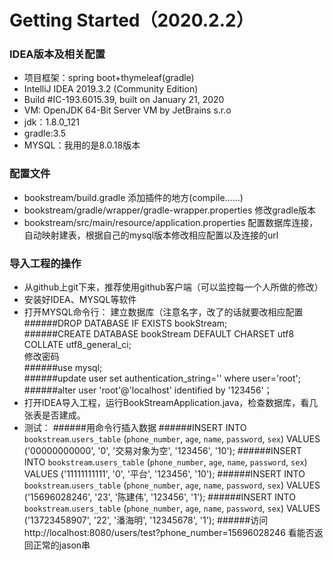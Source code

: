 # Getting Started（2020.2.2）

### IDEA版本及相关配置
* 项目框架：spring boot+thymeleaf(gradle)
* IntelliJ IDEA 2019.3.2 (Community Edition)
* Build #IC-193.6015.39, built on January 21, 2020
* VM: OpenJDK 64-Bit Server VM by JetBrains s.r.o
* jdk：1.8.0_121
* gradle:3.5
* MYSQL：我用的是8.0.18版本

### 配置文件
* bookstream/build.gradle 添加插件的地方(compile……)
* bookstream/gradle/wrapper/gradle-wrapper.properties 修改gradle版本
* bookstream/src/main/resource/application.properties 
  配置数据库连接，自动映射建表，根据自己的mysql版本修改相应配置以及连接的url

### 导入工程的操作
* 从github上git下来，推荐使用github客户端（可以监控每一个人所做的修改）
* 安装好IDEA、MYSQL等软件
* 打开MYSQL命令行：
   建立数据库（注意名字，改了的话就要改相应配置  
    ######DROP DATABASE IF EXISTS bookStream;  
    ######CREATE DATABASE bookStream DEFAULT CHARSET utf8 COLLATE utf8_general_ci;  
   修改密码  
    ######use mysql;  
    ######update user set authentication_string='' where user='root';  
    ######alter user 'root'@'localhost' identified by '123456'；  
* 打开IDEA导入工程，运行BookStreamApplication.java，检查数据库，看几张表是否建成。  
* 测试：
    ######用命令行插入数据
    ######INSERT INTO `bookstream`.`users_table` (`phone_number`, `age`, `name`, `password`, `sex`) VALUES ('00000000000', '0', '交易对象为空', '123456', '10');
    ######INSERT INTO `bookstream`.`users_table` (`phone_number`, `age`, `name`, `password`, `sex`) VALUES ('11111111111', '0', '平台', '123456', '10');
    ######INSERT INTO `bookstream`.`users_table` (`phone_number`, `age`, `name`, `password`, `sex`) VALUES ('15696028246', '23', '陈建伟', '123456', '1');
    ######INSERT INTO `bookstream`.`users_table` (`phone_number`, `age`, `name`, `password`, `sex`) VALUES ('13723458907', '22', '潘海明', '12345678', '1');
    ######访问 http://localhost:8080/users/test?phone_number=15696028246 看能否返回正常的jason串
